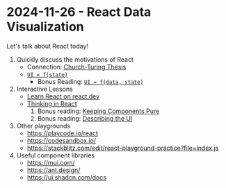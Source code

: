 # 2024-11-26  - React Data Visualization

Let's talk about React today!

<ol>
<li>Quickly discuss the motivations of React<ul>
<li>Connection: <a href="https://en.wikipedia.org/wiki/Church%E2%80%93Turing_thesis">Church-Turing Thesis</a></li>
<li><a href="https://www.kn8.lt/blog/ui-is-a-function-of-data/"><code>UI = f(state)</code></a><ul>
<li>Bonus Reading: <a href="https://overreacted.io/the-two-reacts/"><code>UI = f(data, state)</code></a></li>
</ul>
</li>
</ul>
</li>
<li>Interactive Lessons<ul>
<li><a href="https://react.dev/learn">Learn React on react.dev</a> </li>
<li><a href="https://react.dev/learn/thinking-in-react">Thinking in React</a><ol>
<li>Bonus reading: <a href="https://react.dev/learn/keeping-components-pure">Keeping Components Pure</a></li>
<li>Bonus reading: <a href="https://react.dev/learn/describing-the-ui">Describing the UI</a></li>
</ol>
</li>
</ul>
</li>
<li>Other playgrounds<ul>
<li><a href="https://playcode.io/react">https://playcode.io/react</a></li>
<li><a href="https://codesandbox.io/">https://codesandbox.io/</a></li>
<li><a href="https://stackblitz.com/edit/react-playground-practice?file=index.js">https://stackblitz.com/edit/react-playground-practice?file=index.js</a></li>
</ul>
</li>
<li>Useful component libraries<ul>
<li><a href="https://mui.com/">https://mui.com/</a></li>
<li><a href="https://ant.design/">https://ant.design/</a></li>
<li><a href="https://ui.shadcn.com/docs">https://ui.shadcn.com/docs</a></li>
</ul>
</li>
</ol>

